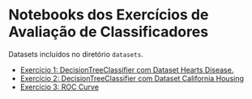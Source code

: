 # Notebooks dos Exercícios de Avaliação de Classificadores

Datasets incluídos no diretório `datasets`.

- [Exercício 1: DecisionTreeClassifier com Dataset Hearts Disease.](ex01_dectree_heartds.ipynb)
- [Exercício 2: DecisionTreeClassifier com Dataset California Housing](ex02_dectree.ipynb)
- [Exercício 3: ROC Curve](ex01_dectree_heartds.ipynb)